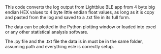 This code converts the log output from Lightblue BLE app from 4 byte big endian HEX values to 4 byte little endian float values, 
as long as it is copy and pasted from the log and saved to a .txt file in its full form. 

The data can be plotted in the Python plotting window or loaded into excel or any other statistical analysis software. 

The .py file and the .txt file the data is in must be in the same folder, assuming path and everything esle is correctly setup.
